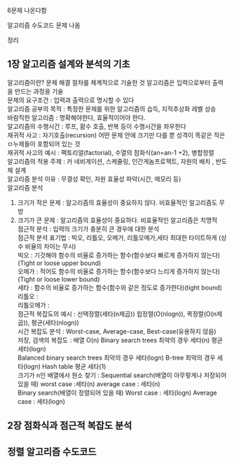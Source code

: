 6문제 나온다함  
  
알고리즘 수도코드 문제 나옴  

정리
## 1장 알고리즘 설계와 분석의 기초
알고리즘이란? 문제 해결 절차를 체계적으로 기술한 것 알고리즘은 입력으로부터 출력을 만드는 과정을 기술  
문제의 요구조건 : 입력과 출력으로 명시할 수 있다  
알고리즘 공부의 목적 : 특정한 문제를 위한 알고리즘의 습득, 지적추상화 레벨 상승  
바람직한 알고리즘 : 명확해야한다, 효율적이어야 한다.  
알고리즘의 수행시간 : 루프, 홤수 호출, 반복 등이 수행시간을 좌우한다  
재귀적 사고 : 자기호출(recursion) 어떤 문제 안에 크기만 다를 뿐 성격이 똑같은 작은 ㅁ누제들이 포함되어 있는 것  
재귀적 사고의 예시 : 팩토리얼(factorial), 수열의 점화식(an=an-1 +2), 병합정렬  
알고리즘의 적용 주제 : 카 네비게이션, 스케쥴링, 인간게놈프로젝트, 자원의 배치 , 반도체 설계  
알고리즘 분석 이유 : 무결성 확인, 자원 효율성 파악(시간, 메모리 등)  
알고리즘 분석  
1) 크기가 작은 문제 : 알고리즘의 효율성이 중요하지 않다. 비효율적인 알고리즘도 무방  
2) 크기가 큰 문제 : 알고리즘의 효율성이 중요하다. 비효율적인 알고리즘은 치명적  
점근적 분석 : 입력의 크기가 충분히 큰 경우에 대한 분석   
점근적 분석 표기법 : 빅오, 리틀오, 오메가, 리틀오메가,세타 최대한  타이트하게 (상수 비율의 차이는 무시)   
빅오 : 기것해야 함수의 비율로 증가하는 함수(함수보다 빠르게 증가하지 않는다)(Tight or loose upper bound)  
오메가 : 적어도 함수의 비율로 증가하는 함수(함수보다 느리게 증가하지 않는다)(Tight or loose lower bound)  
세타 : 함수의 비율로 증가하는 함수(함수와 같은 정도로 증가한다)(tight bound)  
리틀오 :  
리틀오메가 :  
점근적 복잡도의 예시 : 선택정렬(세타(n제곱)) 힙정렬(O(nlogn)), 퀵정렬(O(n제곱)), 평균(세타(nlogn))  
시간 복잡도 분석 : Worst-case, Average-case, Best-case(유용하지 않음)  
저장, 검색의 복잡도 : 배열 O(n) Binary search trees 최악의 경우 세타(n) 평균 세타(logn)  
 Balanced binary search trees 최악의 경우 세타(logn) B-tree 최악의 경우 세타(logn) Hash table 평균 세타(1)  
크기가 n인 배열에서 원소 찾기 : Sequential search(배열이 아무렇게나 저장되어 있을 때) worst case :세타(n) average case : 세타(n)  
Binary search(배열이 정렬되어 있을 때) Worst case : 세타(logn) Average case : 세타(logn)  
  
## 2장 점화식과 점근적 복잡도 분석

## 정렬 알고리즘 수도코드
